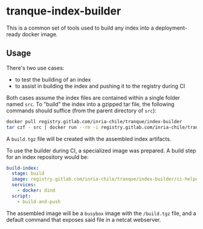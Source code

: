 # tranque-index-builder

This is a common set of tools used to build any index into a
deployment-ready docker image.

## Usage

There's two use cases:
- to test the building of an index
- to assist in building the index and pushing it to the registry during CI

Both cases assume the index files are contained within a single folder
named `src`. To "build" the index into a gzipped tar file, the
following commands should suffice (from the parent directory of `src`):

```bash
docker pull registry.gitlab.com/inria-chile/tranque/index-builder
tar czf - src | docker run --rm -i registry.gitlab.com/inria-chile/tranque/index-builder > build.tgz
```

A `build.tgz` file will be created with the assembled index artifacts.

To use the builder during CI, a specialized image was prepared. A
build step for an index repository would be:

```yaml
build-index:
  stage: build
  image: registry.gitlab.com/inria-chile/tranque/index-builder/ci-helper:latest
  services:
    - docker: dind
  script:
    - build-and-push
```

The assembled image will be a `busybox` image with the `/build.tgz`
file, and a default command that exposes said file in a netcat
webserver.
